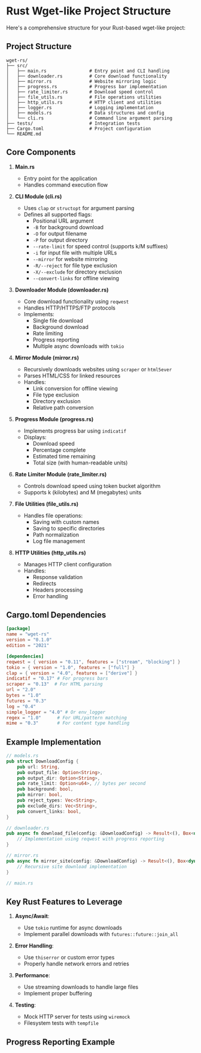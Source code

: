 # Rust Wget-like Project Structure

Here's a comprehensive structure for your Rust-based wget-like project:

## Project Structure

```
wget-rs/
├── src/
│   ├── main.rs                # Entry point and CLI handling
│   ├── downloader.rs          # Core download functionality
│   ├── mirror.rs              # Website mirroring logic
│   ├── progress.rs            # Progress bar implementation
│   ├── rate_limiter.rs        # Download speed control
│   ├── file_utils.rs          # File operations utilities
│   ├── http_utils.rs          # HTTP client and utilities
│   ├── logger.rs              # Logging implementation
│   ├── models.rs              # Data structures and config
│   └── cli.rs                 # Command line argument parsing
├── tests/                     # Integration tests
├── Cargo.toml                 # Project configuration
└── README.md
```

## Core Components

1. **Main.rs**
   - Entry point for the application
   - Handles command execution flow

2. **CLI Module (cli.rs)**
   - Uses `clap` or `structopt` for argument parsing
   - Defines all supported flags:
     - Positional URL argument
     - `-B` for background download
     - `-O` for output filename
     - `-P` for output directory
     - `--rate-limit` for speed control (supports k/M suffixes)
     - `-i` for input file with multiple URLs
     - `--mirror` for website mirroring
     - `-R/--reject` for file type exclusion
     - `-X/--exclude` for directory exclusion
     - `--convert-links` for offline viewing

3. **Downloader Module (downloader.rs)**
   - Core download functionality using `reqwest`
   - Handles HTTP/HTTPS/FTP protocols
   - Implements:
     - Single file download
     - Background download
     - Rate limiting
     - Progress reporting
     - Multiple async downloads with `tokio`

4. **Mirror Module (mirror.rs)**
   - Recursively downloads websites using `scraper` or `html5ever`
   - Parses HTML/CSS for linked resources
   - Handles:
     - Link conversion for offline viewing
     - File type exclusion
     - Directory exclusion
     - Relative path conversion

5. **Progress Module (progress.rs)**
   - Implements progress bar using `indicatif`
   - Displays:
     - Download speed
     - Percentage complete
     - Estimated time remaining
     - Total size (with human-readable units)

6. **Rate Limiter Module (rate_limiter.rs)**
   - Controls download speed using token bucket algorithm
   - Supports k (kilobytes) and M (megabytes) units

7. **File Utilities (file_utils.rs)**
   - Handles file operations:
     - Saving with custom names
     - Saving to specific directories
     - Path normalization
     - Log file management

8. **HTTP Utilities (http_utils.rs)**
   - Manages HTTP client configuration
   - Handles:
     - Response validation
     - Redirects
     - Headers processing
     - Error handling

## Cargo.toml Dependencies

```toml
[package]
name = "wget-rs"
version = "0.1.0"
edition = "2021"

[dependencies]
reqwest = { version = "0.11", features = ["stream", "blocking"] }
tokio = { version = "1.0", features = ["full"] }
clap = { version = "4.0", features = ["derive"] }
indicatif = "0.17" # For progress bars
scraper = "0.13"  # For HTML parsing
url = "2.0"
bytes = "1.0"
futures = "0.3"
log = "0.4"
simple_logger = "4.0" # Or env_logger
regex = "1.0"      # For URL/pattern matching
mime = "0.3"       # For content type handling
```

## Example Implementation

```rust
// models.rs
pub struct DownloadConfig {
    pub url: String,
    pub output_file: Option<String>,
    pub output_dir: Option<String>,
    pub rate_limit: Option<u64>, // bytes per second
    pub background: bool,
    pub mirror: bool,
    pub reject_types: Vec<String>,
    pub exclude_dirs: Vec<String>,
    pub convert_links: bool,
}

// downloader.rs
pub async fn download_file(config: &DownloadConfig) -> Result<(), Box<dyn std::error::Error>> {
    // Implementation using reqwest with progress reporting
}

// mirror.rs
pub async fn mirror_site(config: &DownloadConfig) -> Result<(), Box<dyn std::error::Error>> {
    // Recursive site download implementation
}

// main.rs

```

## Key Rust Features to Leverage

1. **Async/Await**:
   - Use `tokio` runtime for async downloads
   - Implement parallel downloads with `futures::future::join_all`

2. **Error Handling**:
   - Use `thiserror` or custom error types
   - Properly handle network errors and retries

3. **Performance**:
   - Use streaming downloads to handle large files
   - Implement proper buffering

4. **Testing**:
   - Mock HTTP server for tests using `wiremock`
   - Filesystem tests with `tempfile`

## Progress Reporting Example